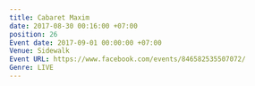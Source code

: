 ```yaml
---
title: Cabaret Maxim
date: 2017-08-30 00:16:00 +07:00
position: 26
Event date: 2017-09-01 00:00:00 +07:00
Venue: Sidewalk
Event URL: https://www.facebook.com/events/846582535507072/
Genre: LIVE
---
```



